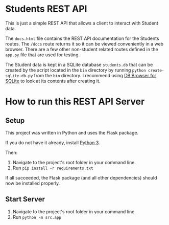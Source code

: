 # Students REST API

This is just a simple REST API that allows a client to interact with Student data.

The `docs.html` file contains the REST API documentation for the Students routes. 
The `/docs` route returns it so it can be viewed conveniently in a web browser.
There are a few other non-student related routes defined in the `app.py` file that are used for testing.

The Student data is kept in a SQLite database `students.db` that can be created by the script located in the `bin` directory by running `python create-sqlite-db.py` from the `bin` directory.
I recommend using [DB Browser for SQLite](https://sqlitebrowser.org/) to look at its contents after creating it.

# How to run this REST API Server

## Setup

This project was written in Python and uses the Flask package.

If you do not have it already, install [Python 3](https://www.python.org/downloads/).

Then:

1. Navigate to the project's root folder in your command line.
1. Run `pip install -r requirements.txt`

If all succeeded, the Flask package (and all other dependencies) should now be installed properly.

## Start Server

1. Navigate to the project's root folder in your command line.
1. Run `python -m src.app`


